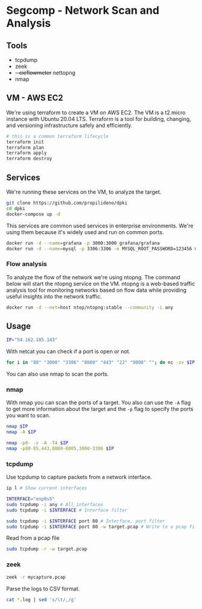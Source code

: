 # Segcomp - Network Scan and Analysis

## Tools
- tcpdump
- zeek
- ~~- cicflowmeter~~ nettopng
- nmap

## VM - AWS EC2

We're using terraform to create a VM on AWS EC2. The VM is a t2.micro instance with Ubuntu 20.04 LTS.
Terraform is a tool for building, changing, and versioning infrastructure safely and efficiently.

```bash
# this is a common terraform lifecycle
terraform init
terraform plan
terraform apply
terraform destroy
```

## Services
We're running these services on the VM, to analyze the target.

```bash
git clone https://github.com/propilideno/dpki
cd dpki
docker-compose up -d
```

This services are common used services in enterprise environments. We're using them because it's widely used and run on common ports.
```bash
docker run -d --name=grafana -p 3000:3000 grafana/grafana
docker run -d --name=mysql -p 3306:3306 -e MYSQL_ROOT_PASSWORD=123456 mysql
```

### Flow analysis

To analyze the flow of the network we're using ntopng. The command below will start the ntopng service on the VM.
ntopng is a web-based traffic analysis tool for monitoring networks based on flow data while providing useful insights into the network traffic.
```bash
docker run -d --net=host ntop/ntopng:stable --community -i any
```

## Usage
```bash
IP="54.162.185.143"
```
With netcat you can check if a port is open or not.
```bash
for i in "80" "3000" "3306" "8080" "443" "22" "9000" ""; do nc -zv $IP $i; done
```
You can also use nmap to scan the ports.

### nmap
With nmap you can scan the ports of a target. You also can use the `-A` flag to get more information about the target and the `-p` flag to specify the ports you want to scan.
```bash
nmap $IP
nmap -A $IP
```

```bash
nmap -p0- -v -A -T4 $IP
nmap -p80-85,443,8000-8005,3000-3306 $IP
```

### tcpdump
Use tcpdump to capture packets from a network interface.
```bash
ip l # Show current interfaces
```
```bash
INTERFACE="enp0s5"
sudo tcpdump -i any # All interfaces
sudo tcpdump -i $INTERFACE # Interface filter

sudo tcpdump -i $INTERFACE port 80 # Interface, port filter
sudo tcpdump -i $INTERFACE port 80 -w target.pcap # Write to a pcap file
```
Read from a pcap file
```bash
sudo tcpdump -r -w target.pcap
```

### zeek
```bash
zeek -r mycapture.pcap
```
Parse the logs to CSV format.
```bash
cat *.log | sed 's/\t/,/g'
```
